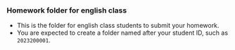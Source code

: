 ### Homework folder for english class

- This is the folder for english class students to submit your homework.
- You are expected to create a folder named after your student ID, such as `2023200001`.


